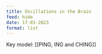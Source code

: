 ```yaml
---
title: Oscillations in the Brain
feed: hide
date: 17-03-2023
format: list
---
```



Key model: [[PING, ING and CHING]]
